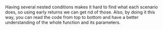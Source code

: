 Having several nested conditions makes it hard to find what each scenario does, so using early returns we can get rid of those. Also, by doing it this way, you can read the code from top to bottom and have a better understanding of the whole function and its parameters.